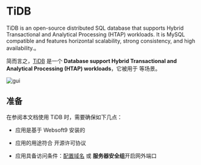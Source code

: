 # TiDB

TiDB is an open-source distributed SQL database that supports Hybrid Transactional and Analytical Processing (HTAP) workloads. It is MySQL compatible and features horizontal scalability, strong consistency, and high availability.。  

简而言之，[TiDB](https://github.com/pingcap/tidb) 是一个 **Database support Hybrid Transactional and Analytical Processing (HTAP) workloads**，它被用于  等场景。   


![gui](https://libs.websoft9.com/Websoft9/DocsPicture/zh/tidb/tidb-gui-websoft9.png)


## 准备

在参阅本文档使用 TiDB 时，需要确保如下几点：

- 应用是基于 Websoft9 安装的

- 应用的用途符合 [](https://some_license_url) 开源许可协议

- 应用具备访问条件：[配置域名](./guide/appsetdomain) 或 **服务器安全组**开启网外端口